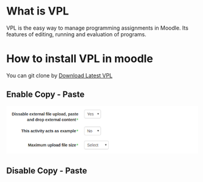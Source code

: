 # What is VPL 
VPL is the easy way to manage programming assignments in Moodle. Its features of editing, running and evaluation of programs.


# How to install VPL in moodle 

You can git clone by 
[Download Latest VPL](https://github.com/jcrodriguez-dis/moodle-mod_vpl/archive/master.zip)

## Enable Copy - Paste
![](/images/VPL.png)

## Disable Copy - Paste

